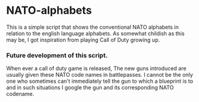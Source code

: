 # NATO-alphabets

<p>
This is a simple script that shows the conventional NATO alphabets in relation to the english language alphabets. 
As somewhat childish as this may be, I got inspiration from playing Call of Duty growing up.
</p>
<h3> Future development of this script. </h3>
<p>When ever a call of duty game is released, The new guns introduced are usually given these NATO code names in battlepasses. I cannot be the only one who sometimes can't immediately tell the gun to which a blueprint is to and in such situations I google the gun and its corresponding NATO codename. 
